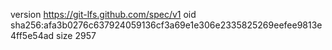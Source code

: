 version https://git-lfs.github.com/spec/v1
oid sha256:afa3b0276c637924059136cf3a69e1e306e2335825269eefee9813e4ff5e54ad
size 2957
